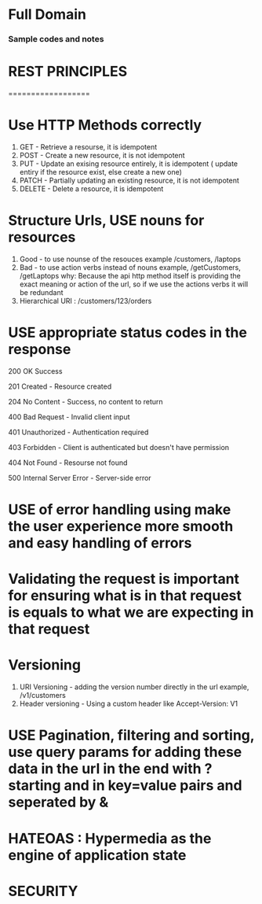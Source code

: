# Full Domain

### Sample codes and notes


# REST PRINCIPLES
==================

# Use HTTP Methods correctly

1. GET - Retrieve a resourse, it is idempotent
2. POST - Create a new resource, it is not idempotent
3. PUT - Update an exising resource entirely, it is idempotent ( update entiry if the resource exist, else create a new one)
4. PATCH - Partially updating an existing resource, it is not idempotent
5. DELETE - Delete a resource, it is idempotent

# Structure Urls, USE nouns for resources

1. Good -  to use nounse of the resouces example /customers, /laptops
2. Bad - to use action verbs instead of nouns example, /getCustomers, /getLaptops
    why: Because the api http method itself is providing the exact meaning or action of the url, so if we use the actions verbs it will be redundant
3. Hierarchical URI : /customers/123/orders

# USE appropriate status codes in the response

200 OK Success

201 Created - Resource created

204 No Content - Success, no content to return

400 Bad Request - Invalid client input

401 Unauthorized - Authentication required

403 Forbidden - Client is authenticated but doesn't have permission

404 Not Found - Resourse not found

500 Internal Server Error - Server-side error

# USE of error handling using make the user experience more smooth and easy handling of errors

# Validating the request is important for ensuring what is in that request is equals to what we are expecting in that request

# Versioning

1. URI Versioning - adding the version number directly in the url example, /v1/customers
2. Header versioning - Using a custom header like Accept-Version: V1

# USE Pagination, filtering and sorting, use query params for adding these data in the url in the end with ? starting and in key=value pairs and seperated by &

# HATEOAS : Hypermedia as the engine of application state

# SECURITY
